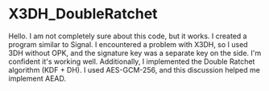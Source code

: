 # X3DH_DoubleRatchet
  Hello. I am not completely sure about this code, but it works. I created 
a program similar to Signal. I encountered a problem with X3DH, so I used 
3DH without OPK, and the signature key was a separate key on the side. I'm 
confident it's working well. Additionally, I implemented the Double Ratchet 
algorithm (KDF + DH). I used AES-GCM-256, and this discussion helped me implement AEAD.

